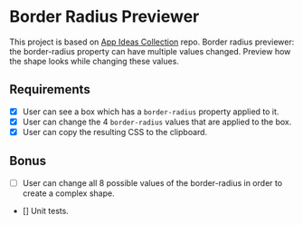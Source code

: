 # Border Radius Previewer

This project is based on [App Ideas Collection](https://github.com/florinpop17/app-ideas) repo. Border radius previewer: the border-radius property can have multiple values changed. Preview how the shape looks while changing these values.

## Requirements

- [x] User can see a box which has a `border-radius` property applied to it.
- [x] User can change the 4 `border-radius` values that are applied to the box.
- [x] User can copy the resulting CSS to the clipboard.

## Bonus

- [ ] User can change all 8 possible values of the border-radius in order to create a complex shape.
- [] Unit tests.
